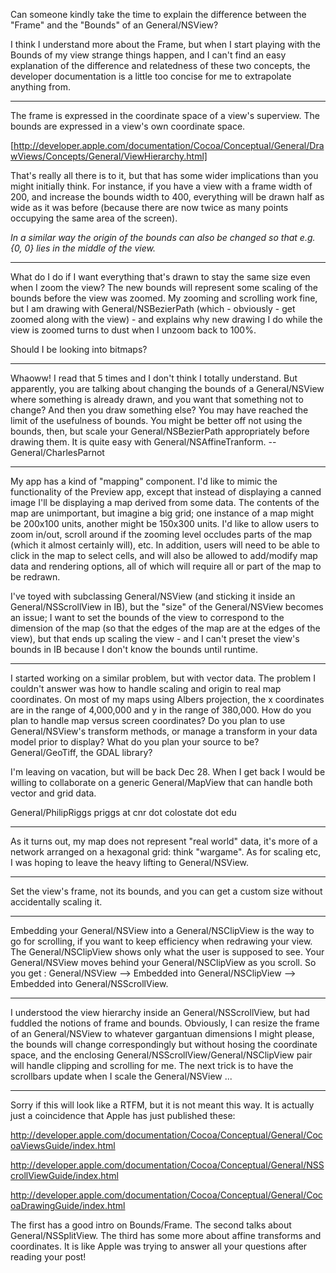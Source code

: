 Can someone kindly take the time to explain the difference between the "Frame" and the "Bounds" of an General/NSView?

I think I understand more about the Frame, but when I start playing with the Bounds of my view strange things happen, and I can't find an easy explanation of the difference and relatedness of these two concepts, the developer documentation is a little too concise for me to extrapolate anything from.

----

The frame is expressed in the coordinate space of a view's superview. The bounds are expressed in a view's own coordinate space.
 
[http://developer.apple.com/documentation/Cocoa/Conceptual/General/DrawViews/Concepts/General/ViewHierarchy.html]

That's really all there is to it, but that has some wider implications than you might initially think. For instance, if you have a view with a frame width of 200, and increase the bounds width to 400, everything will be drawn half as wide as it was before (because there are now twice as many points occupying the same area of the screen).

*In a similar way the origin of the bounds can also be changed so that e.g. {0, 0} lies in the middle of the view.*

----

What do I do if I want everything that's drawn to stay the same size even when I zoom the view? The new bounds will represent some scaling
of the bounds before the view was zoomed. My zooming and scrolling work fine, but I am drawing with General/NSBezierPath (which - obviously -
get zoomed along with the view) - and explains why new drawing I do while the view is zoomed turns to dust when I unzoom back to 100%.

Should I be looking into bitmaps?

----

Whaoww! I read that 5 times and I don't think I totally understand. But apparently, you are talking about changing the bounds of a General/NSView where something is already drawn, and you want that something not to change? And then you draw something else? You may have reached the limit of the usefulness of bounds. You might be better off not using the bounds, then, but scale your General/NSBezierPath appropriately before drawing them. It is quite easy with General/NSAffineTranform. --General/CharlesParnot

----

My app has a kind of "mapping" component. I'd like to mimic the functionality of the Preview app, except that instead of displaying a canned image I'll be displaying a map derived from some data. The contents of the map are unimportant, but imagine a big grid; one instance of a map might be 200x100 units, another might be 150x300 units. I'd like to allow users to zoom in/out, scroll around if the zooming level occludes parts of the map (which it almost certainly will), etc. In addition, users will need to be able to click in the map to select cells, and will also be allowed to add/modify map data and rendering options, all of which will require all or part of the map to be redrawn.

I've toyed with subclassing General/NSView (and sticking it inside an General/NSScrollView in IB), but the "size" of the General/NSView becomes an issue; I want to set the bounds of the view to correspond to the dimension of the map (so that the edges of the map are at the edges of the view), but that ends up scaling the view - and I can't preset the view's bounds in IB because I don't know the bounds until runtime.

----

I started working on a similar problem, but with vector data. The problem I couldn't answer was how to handle scaling and origin to real map coordinates. On most of my maps using Albers projection, the x coordinates are in the range of 4,000,000 and y in the range of 380,000. How do you plan to handle map versus screen coordinates? Do you plan to use General/NSView's transform methods, or manage a transform in your data model prior to display? What do you plan your source to be? General/GeoTiff, the GDAL library?

I'm leaving on vacation, but will be back Dec 28. When I get back I would be willing to collaborate on a generic General/MapView that can handle both vector and grid data.

General/PhilipRiggs
priggs at cnr dot colostate dot edu

----

As it turns out, my map does not represent "real world" data, it's more of a network arranged on a hexagonal grid: think "wargame". As for scaling etc, I was hoping to leave the heavy lifting to General/NSView.

----

Set the view's frame, not its bounds, and you can get a custom size without accidentally scaling it.

----

Embedding your General/NSView into a General/NSClipView is the way to go for scrolling, if you want to keep efficiency when redrawing your view. The General/NSClipView shows only what the user is supposed to see. Your General/NSView moves behind your General/NSClipView as you scroll. So you get : General/NSView --> Embedded into General/NSClipView --> Embedded into General/NSScrollView.

----

I understood the view hierarchy inside an General/NSScrollView, but had fuddled the notions of frame and bounds. Obviously, I can resize the frame of an General/NSView to whatever gargantuan dimensions I might please, the bounds will change correspondingly but without hosing the coordinate space, and the enclosing General/NSScrollView/General/NSClipView pair will handle clipping and scrolling for me. The next trick is to have the scrollbars update when I scale the General/NSView ...


----
Sorry if this will look like a RTFM, but it is not meant this way. It is actually just a coincidence that Apple has just published these:

http://developer.apple.com/documentation/Cocoa/Conceptual/General/CocoaViewsGuide/index.html

http://developer.apple.com/documentation/Cocoa/Conceptual/General/NSScrollViewGuide/index.html

http://developer.apple.com/documentation/Cocoa/Conceptual/General/CocoaDrawingGuide/index.html

The first has a good intro on Bounds/Frame. The second talks about General/NSSplitView. The third has some more about affine transforms and coordinates. It is like Apple was trying to answer all your questions after reading your post!